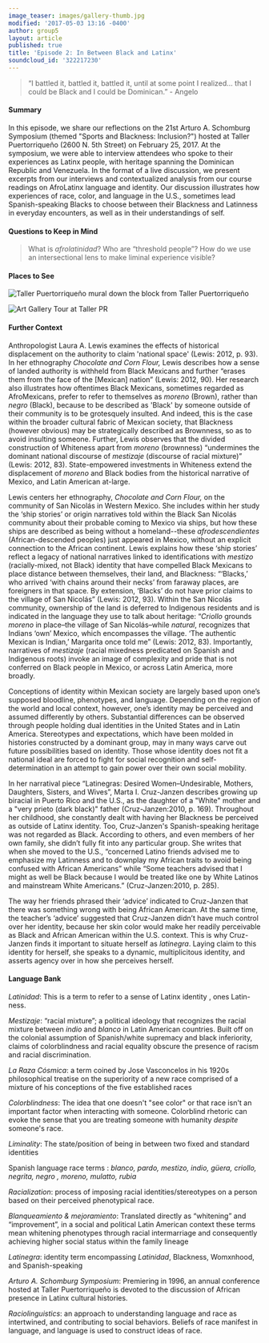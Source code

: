 ```yaml
---
image_teaser: images/gallery-thumb.jpg
modified: '2017-05-03 13:16 -0400'
author: group5
layout: article
published: true
title: 'Episode 2: In Between Black and Latinx'
soundcloud_id: '322217230'
---
```

> “I battled it, battled it, battled it, until at some point I realized… that I could be Black and I could be Dominican.” - Angelo

#### Summary 

In this episode, we share our reflections on the 21st Arturo A. Schomburg Symposium (themed "Sports and Blackness: Inclusion?") hosted at Taller Puertorriqueño (2600 N. 5th Street) on February 25, 2017. At the symposium, we were able to interview attendees who spoke to their experiences as Latinx people, with heritage spanning the Dominican Republic and Venezuela.
In the format of a live discussion, we present excerpts from our interviews and contextualized analysis from our course readings on AfroLatinx language and identity. Our discussion illustrates how experiences of race, color, and language in the U.S., sometimes lead Spanish-speaking Blacks to choose between their Blackness and Latinness in everyday encounters, as well as in their understandings of self. 

#### Questions to Keep in Mind

> What is *afrolatinidad*? Who are “threshold people”? How do we use an intersectional lens to make liminal experience visible?

#### Places to See

![Taller Puertorriqueño mural down the block from Taller Puertorriqueño]({{site.url}}/images/20170213_160747.jpg)

![Art Gallery Tour at Taller PR]({{site.url}}/images/file_001.jpg)

#### Further Context 

Anthropologist Laura A. Lewis examines the effects of historical displacement on the authority to claim 'national space' (Lewis: 2012, p. 93). In her ethnography _Chocolate and Corn Flour,_ Lewis describes how a sense of landed authority is withheld from Black Mexicans and further “erases them from the face of the [Mexican] nation” (Lewis: 2012, 90). Her research also illustrates how oftentimes Black Mexicans, sometimes regarded as AfroMexicans, prefer to refer to themselves as *moreno* (Brown), rather than _negro_ (Black), because to be described as 'Black' by someone outside of their community is to be grotesquely insulted. And indeed, this is the case within the broader cultural fabric of Mexican society, that Blackness (however obvious) may be strategically described as Brownness, so as to avoid insulting someone. Further, Lewis observes that the divided construction of Whiteness apart from *moreno* (brownness) “undermines the dominant national discourse of *mestizaje* (discourse of racial mixture)” (Lewis: 2012, 83). State-empowered investments in Whiteness extend  the displacement of *moreno* and Black bodies from the historical narrative of Mexico, and Latin American at-large. 

Lewis centers her ethnography, *Chocolate and Corn Flour,* on the community of San Nicolás in Western Mexico. She includes within her study the ‘ship stories’ or origin narratives told within the Black San Nicolás community about their probable coming to Mexico via ships, but how these ships are described as being without a homeland--these *afrodescendientes* (African-descended peoples) just appeared in Mexico, without an explicit connection to the African continent. Lewis explains how these ‘ship stories’ reflect <span class="soundcite" data-url="{{ site.audio }}AfroLatinxPodcast_Episode2.mp3" data-start="803000" data-end="826000" data-plays="1"> a legacy of national narratives linked to identifications with *mestizo* (racially-mixed, not Black) identity that have compelled Black Mexicans to place distance between themselves, their land, and Blackness: </span> “‘Blacks,’ who arrived ‘with chains around their necks’ from faraway places, are foreigners in that space. By extension, ‘Blacks’ do not have prior claims to the village of San Nicolás” (Lewis: 2012, 93). Within the San Nicolás community, ownership of the land is deferred to  Indigenous residents and is indicated in the language they use to talk about heritage: “*Criollo* grounds *moreno* in place–the village of San Nicolás–while *natural*, recognizes that Indians ‘own’ Mexico, which encompasses the village. ‘The authentic Mexican is Indian,’ Margarita once told me” (Lewis: 2012, 83). Importantly, narratives of *mestizaje* (racial mixedness predicated on Spanish and Indigenous roots) invoke an image of complexity and pride that is not conferred on Black people in Mexico, or across Latin America, more broadly.

Conceptions of identity within Mexican society are largely based upon one’s supposed bloodline, phenotypes, and language. Depending on the region of the world and local context, however, one’s identity may be perceived and assumed differently by others. Substantial differences can be observed through people holding dual identities in the United States and in Latin America. Stereotypes and expectations, which have been molded in histories constructed by a dominant group, may in many ways carve out future possibilities based on identity. Those whose identity does not fit a national ideal are forced to fight for social recognition and self-determination in an attempt to gain power over their own social mobility.
    
In her narratival piece “Latinegras: Desired Women–Undesirable, Mothers, Daughters, Sisters, and Wives”, Marta I. Cruz-Janzen describes growing up biracial in Puerto Rico and the U.S., as the daughter of a "White" mother and a "very prieto (dark black)" father (Cruz-Janzen:2010, p. 169). <span class="soundcite" data-url="{{ site.audio }}Rosalyn.mp3" data-start="943000" data-end="963000" data-plays="1"> Throughout her childhood, she constantly dealt with having her Blackness be perceived as outside of Latinx identity. Too, Cruz-Janzen's Spanish-speaking heritage was not regarded as Black. </span> According to others, and even members of her own family, she didn’t fully fit into any particular group. She writes that when she moved to the U.S., “concerned Latino friends advised me to emphasize my Latinness and to downplay my African traits to avoid being confused with African Americans” while “Some teachers advised that I might as well be Black because I would be treated like one by White Latinos and mainstream White Americans.” (Cruz-Janzen:2010, p. 285). 

The way her friends phrased their ‘advice’ indicated to Cruz-Janzen that there was something wrong with being African American. At the same time, the teacher’s ‘advice’ suggested that <span class="soundcite" data-url="{{ site.audio }}Angelo__Youre_black_you_need_to_accept_it_and_Spanish.mp3" data-start="0" data-end="33000" data-plays="1"> Cruz-Janzen didn’t have much control over her identity, because her skin color would make her readily perceivable as Black and African American within the U.S. context. </span> This is why Cruz-Janzen finds it important to situate herself as *latinegra*. Laying claim to this identity for herself, she speaks to a dynamic, multiplicitous identity, and asserts agency over in how she perceives herself.

#### Language Bank

*Latinidad*: This is a term to refer to a sense of <span class="soundcite" data-url="{{ site.audio }}RosaRivera.mp3" data-start="70000" data-end="84000" data-plays="1"> Latinx identity </span>, ones Latin-ness.


*Mestizaje*: “racial mixture”; a political ideology that recognizes the racial mixture between *indio* and *blanco* in Latin American countries. Built off on the colonial assumption of Spanish/white supremacy and black inferiority, claims of colorblindness and racial equality obscure the presence of racism and racial discrimination. 

*La Raza Cósmica*: a term coined by Jose Vasconcelos in his 1920s philosophical treatise on the superiority of a new race comprised of a mixture of his conceptions of the five established races

*Colorblindness*: The idea that one doesn't "see color" or that race isn't an important factor when interacting with someone. Colorblind rhetoric can evoke the sense that you are treating someone with humanity *despite* someone's race.

*Liminality*: The state/position of being in between two fixed and standard identities

<span class="soundcite" data-url="{{ site.audio }}Rosalyn.mp3" data-start="1134000" data-end="1154000" data-plays="1"> Spanish language race terms </span>: *blanco, pardo, mestizo, indio, güera, criollo, negrita,* <span class="soundcite" data-url="{{ site.audio }}Me_Gritaron_Negra.mp3" data-start="148000" data-end="160000" data-plays="1"> *negro* </span> *, moreno, mulatto,* *rubia*


*Racialization*: process of imposing racial identities/stereotypes on a person based on their perceived phenotypical race.

*Blanqueamiento & mejoramiento*: Translated directly as “whitening” and “improvement”, in a social and political Latin American context these terms mean whitening phenotypes through racial intermarriage and consequently achieving higher social status within the family lineage

*Latinegra*: identity term encompassing *Latinidad*, Blackness, Womxnhood, and Spanish-speaking

*Arturo A. Schomburg Symposium*: Premiering in 1996, an annual conference  hosted at Taller Puertorriqueño is devoted to the discussion of <span class="soundcite" data-url="{{ site.audio }}Evelynne_the_erasure_issue_at_stake.mp3" data-start="00000" data-end="12000" data-plays="1"> African presence in Latinx cultural histories. </span>


*Raciolinguistics*: an approach to understanding language and race as intertwined, and contributing to social behaviors. Beliefs of race manifest in language, and language is used to construct ideas of race.
